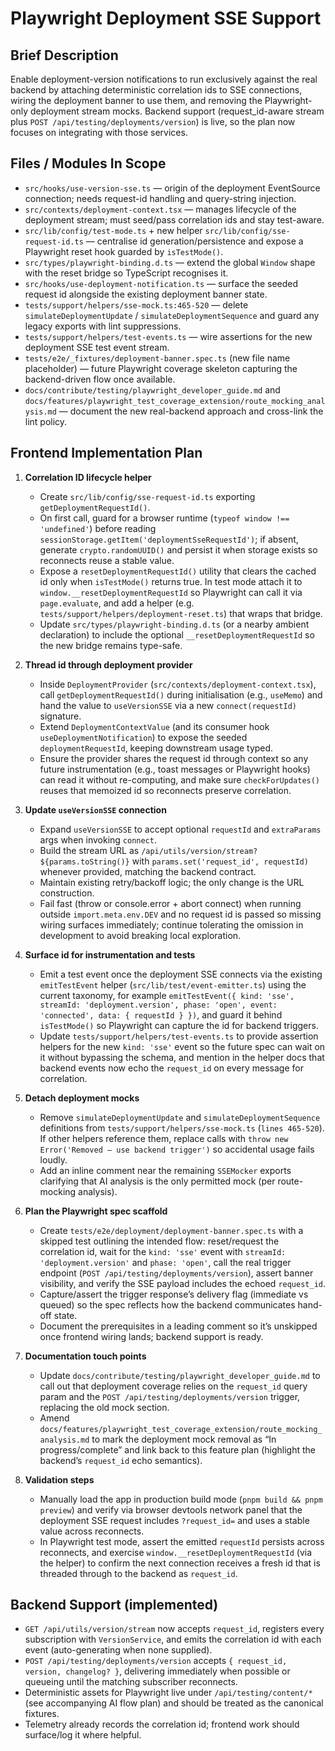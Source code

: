 # Playwright Deployment SSE Support

## Brief Description
Enable deployment-version notifications to run exclusively against the real backend by attaching deterministic correlation ids to SSE connections, wiring the deployment banner to use them, and removing the Playwright-only deployment stream mocks. Backend support (request_id-aware stream plus `POST /api/testing/deployments/version`) is live, so the plan now focuses on integrating with those services.

## Files / Modules In Scope
- `src/hooks/use-version-sse.ts` — origin of the deployment EventSource connection; needs request-id handling and query-string injection.
- `src/contexts/deployment-context.tsx` — manages lifecycle of the deployment stream; must seed/pass correlation ids and stay test-aware.
- `src/lib/config/test-mode.ts` + new helper `src/lib/config/sse-request-id.ts` — centralise id generation/persistence and expose a Playwright reset hook guarded by `isTestMode()`.
- `src/types/playwright-binding.d.ts` — extend the global `Window` shape with the reset bridge so TypeScript recognises it.
- `src/hooks/use-deployment-notification.ts` — surface the seeded request id alongside the existing deployment banner state.
- `tests/support/helpers/sse-mock.ts:465-520` — delete `simulateDeploymentUpdate` / `simulateDeploymentSequence` and guard any legacy exports with lint suppressions.
- `tests/support/helpers/test-events.ts` — wire assertions for the new deployment SSE test event stream.
- `tests/e2e/_fixtures/deployment-banner.spec.ts` (new file name placeholder) — future Playwright coverage skeleton capturing the backend-driven flow once available.
- `docs/contribute/testing/playwright_developer_guide.md` and `docs/features/playwright_test_coverage_extension/route_mocking_analysis.md` — document the new real-backend approach and cross-link the lint policy.

## Frontend Implementation Plan
1. **Correlation ID lifecycle helper**
   - Create `src/lib/config/sse-request-id.ts` exporting `getDeploymentRequestId()`.
   - On first call, guard for a browser runtime (`typeof window !== 'undefined'`) before reading `sessionStorage.getItem('deploymentSseRequestId')`; if absent, generate `crypto.randomUUID()` and persist it when storage exists so reconnects reuse a stable value.
   - Expose a `resetDeploymentRequestId()` utility that clears the cached id only when `isTestMode()` returns true. In test mode attach it to `window.__resetDeploymentRequestId` so Playwright can call it via `page.evaluate`, and add a helper (e.g. `tests/support/helpers/deployment-reset.ts`) that wraps that bridge.
   - Update `src/types/playwright-binding.d.ts` (or a nearby ambient declaration) to include the optional `__resetDeploymentRequestId` so the new bridge remains type-safe.

2. **Thread id through deployment provider**
   - Inside `DeploymentProvider` (`src/contexts/deployment-context.tsx`), call `getDeploymentRequestId()` during initialisation (e.g., `useMemo`) and hand the value to `useVersionSSE` via a new `connect(requestId)` signature.
   - Extend `DeploymentContextValue` (and its consumer hook `useDeploymentNotification`) to expose the seeded `deploymentRequestId`, keeping downstream usage typed.
   - Ensure the provider shares the request id through context so any future instrumentation (e.g., toast messages or Playwright hooks) can read it without re-computing, and make sure `checkForUpdates()` reuses that memoized id so reconnects preserve correlation.

3. **Update `useVersionSSE` connection**
   - Expand `useVersionSSE` to accept optional `requestId` and `extraParams` args when invoking `connect`.
   - Build the stream URL as `/api/utils/version/stream?${params.toString()}` with `params.set('request_id', requestId)` whenever provided, matching the backend contract.
   - Maintain existing retry/backoff logic; the only change is the URL construction.
   - Fail fast (throw or console.error + abort connect) when running outside `import.meta.env.DEV` and no request id is passed so missing wiring surfaces immediately; continue tolerating the omission in development to avoid breaking local exploration.

4. **Surface id for instrumentation and tests**
   - Emit a test event once the deployment SSE connects via the existing `emitTestEvent` helper (`src/lib/test/event-emitter.ts`) using the current taxonomy, for example `emitTestEvent({ kind: 'sse', streamId: 'deployment.version', phase: 'open', event: 'connected', data: { requestId } })`, and guard it behind `isTestMode()` so Playwright can capture the id for backend triggers.
   - Update `tests/support/helpers/test-events.ts` to provide assertion helpers for the new `kind: 'sse'` event so the future spec can wait on it without bypassing the schema, and mention in the helper docs that backend events now echo the `request_id` on every message for correlation.

5. **Detach deployment mocks**
   - Remove `simulateDeploymentUpdate` and `simulateDeploymentSequence` definitions from `tests/support/helpers/sse-mock.ts` (`lines 465-520`). If other helpers reference them, replace calls with `throw new Error('Removed – use backend trigger')` so accidental usage fails loudly.
   - Add an inline comment near the remaining `SSEMocker` exports clarifying that AI analysis is the only permitted mock (per route-mocking analysis).

6. **Plan the Playwright spec scaffold**
   - Create `tests/e2e/deployment/deployment-banner.spec.ts` with a skipped test outlining the intended flow: reset/request the correlation id, wait for the `kind: 'sse'` event with `streamId: 'deployment.version'` and `phase: 'open'`, call the real trigger endpoint (`POST /api/testing/deployments/version`), assert banner visibility, and verify the SSE payload includes the echoed `request_id`.
   - Capture/assert the trigger response’s delivery flag (immediate vs queued) so the spec reflects how the backend communicates hand-off state.
   - Document the prerequisites in a leading comment so it’s unskipped once frontend wiring lands; backend support is ready.

7. **Documentation touch points**
   - Update `docs/contribute/testing/playwright_developer_guide.md` to call out that deployment coverage relies on the `request_id` query param and the `POST /api/testing/deployments/version` trigger, replacing the old mock section.
   - Amend `docs/features/playwright_test_coverage_extension/route_mocking_analysis.md` to mark the deployment mock removal as “In progress/complete” and link back to this feature plan (highlight the backend’s `request_id` echo semantics).

8. **Validation steps**
   - Manually load the app in production build mode (`pnpm build && pnpm preview`) and verify via browser devtools network panel that the deployment SSE request includes `?request_id=` and uses a stable value across reconnects.
   - In Playwright test mode, assert the emitted `requestId` persists across reconnects, and exercise `window.__resetDeploymentRequestId` (via the helper) to confirm the next connection receives a fresh id that is threaded through to the backend as `request_id`.

## Backend Support (implemented)
- `GET /api/utils/version/stream` now accepts `request_id`, registers every subscription with `VersionService`, and emits the correlation id with each event (auto-generating when none supplied).
- `POST /api/testing/deployments/version` accepts `{ request_id, version, changelog? }`, delivering immediately when possible or queueing until the matching subscriber reconnects.
- Deterministic assets for Playwright live under `/api/testing/content/*` (see accompanying AI flow plan) and should be treated as the canonical fixtures.
- Telemetry already records the correlation id; frontend work should surface/log it where helpful.
